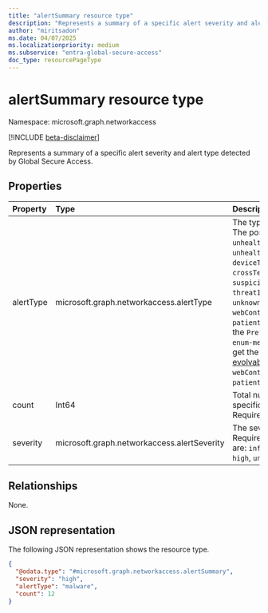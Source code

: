 ```yaml
---
title: "alertSummary resource type"
description: "Represents a summary of a specific alert severity and alert type."
author: "miritsadon"
ms.date: 04/07/2025
ms.localizationpriority: medium
ms.subservice: "entra-global-secure-access"
doc_type: resourcePageType
---
```


# alertSummary resource type

Namespace: microsoft.graph.networkaccess

[!INCLUDE [beta-disclaimer](../../includes/beta-disclaimer.md)]

Represents a summary of a specific alert severity and alert type detected by Global Secure Access.

## Properties
|Property|Type|Description|
|:---|:---|:---|
|alertType|microsoft.graph.networkaccess.alertType|The type of the alerts. Required. The possible values are: `unhealthyRemoteNetworks`, `unhealthyConnectors`, `deviceTokenInconsistency`, `crossTenantAnomaly`, `suspiciousProcess`, `threatIntelligenceTransactions`, `unknownFutureValue`, `webContentBlocked`, `malware`, `patientZero`, `dlp`, `fallback`. Use the `Prefer: include-unknown-enum-members` request header to get the following values from this [evolvable enum](/graph/best-practices-concept#handling-future-members-in-evolvable-enumerations): `webContentBlocked` , `malware` , `patientZero` , `dlp` , `fallback`.|
|count|Int64|Total number of alerts with this specific severity and type. Required.|
|severity|microsoft.graph.networkaccess.alertSeverity|The severity of the alerts. Required. The possible values are: `informational`, `low`, `medium`, `high`, `unknownFutureValue`.|

## Relationships
None.

## JSON representation
The following JSON representation shows the resource type.
<!-- {
  "blockType": "resource",
  "@odata.type": "microsoft.graph.networkaccess.alertSummary"
}
-->
``` json
{
  "@odata.type": "#microsoft.graph.networkaccess.alertSummary",
  "severity": "high",
  "alertType": "malware",
  "count": 12
}
```

